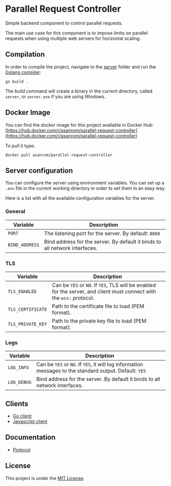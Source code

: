 # Parallel Request Controller

Simple backend component to control parallel requests.

The main use case for this component is to impose limits on parallel requests when using multiple web servers for horizontal scaling.

## Compilation

In order to compile the project, navigate to the [server](./server/) folder and run the [Golang compiler](https://go.dev/doc/install):

```
go build .
```

The build command will create a binary in the current directory, called `server`, or `server.exe` if you are using Windows.

## Docker Image

You can find the docker image for this project available in Docker Hub: [https://hub.docker.com/r/asanrom/parallel-request-controller](https://hub.docker.com/r/asanrom/parallel-request-controller)

To pull it type:

```
docker pull asanrom/parallel-request-controller
```

## Server configuration

You can configure the server using environment variables. You can set up a `.env` file in the current working directory in order to set them in an easy way.

Here is a list with all the available configuration variables for the server.

### General

| Variable       | Description                                                                 |
| -------------- | --------------------------------------------------------------------------- |
| `PORT`         | The listening port for the server. By default: `8080`                       |
| `BIND_ADDRESS` | Bind address for the server. By default it binds to all network interfaces. |

### TLS

| Variable          | Description                                                                                                           |
| ----------------- | --------------------------------------------------------------------------------------------------------------------- |
| `TLS_ENABLED`     | Can be `YES` or `NO`. If `YES`, TLS will be enabled for the server, and client must connect with the `wss:` protocol. |
| `TLS_CERTIFICATE` | Path to the certificate file to load (PEM format).                                                                    |
| `TLS_PRIVATE_KEY` | Path to the private key file to load (PEM format).                                                                    |

### Logs

| Variable    | Description                                                                                             |
| ----------- | ------------------------------------------------------------------------------------------------------- |
| `LOG_INFO`  | Can be `YES` or `NO`. If `YES`, it will log information messages to the standard output. Default: `YES` |
| `LOG_DEBUG` | Bind address for the server. By default it binds to all network interfaces.                             |

## Clients

- [Go client](./client/)
- [Javascript client](./client-js/)

## Documentation

- [Protocol](./PROTOCOL.md)

## License

This project is under the [MIT License](./LICENSE).

